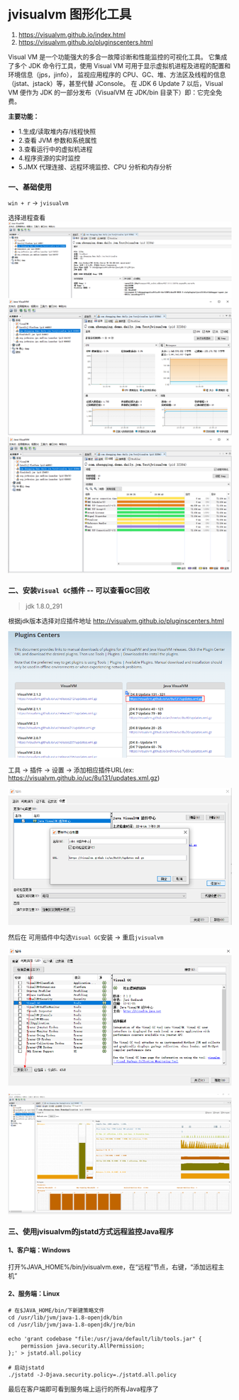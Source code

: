 # jvisualvm 图形化工具

1. https://visualvm.github.io/index.html
2. https://visualvm.github.io/pluginscenters.html

Visual VM 是一个功能强大的多合一故障诊断和性能监控的可视化工具。
它集成了多个 JDK 命令行工具，使用 Visual VM 可用于显示虚拟机进程及进程的配置和环境信息（jps，jinfo），
监视应用程序的 CPU、GC、堆、方法区及线程的信息（jstat、jstack）等，甚至代替 JConsole。
在 JDK 6 Update 7 以后，Visual VM 便作为 JDK 的一部分发布（VisualVM 在 JDK/bin 目录下）即：它完全免费。

**主要功能：**

- 1.生成/读取堆内存/线程快照
- 2.查看 JVM 参数和系统属性
- 3.查看运行中的虚拟机进程
- 4.程序资源的实时监控
- 5.JMX 代理连接、远程环境监控、CPU 分析和内存分析

### 一、基础使用

`win + r` -> `jvisualvm`

选择进程查看
![](images/02-jvisualvm-1689753357270.png)
![](images/02-jvisualvm-1689753401251.png)
![](images/02-jvisualvm-1689753415011.png)

### 二、安装`Visual GC`插件 -- 可以查看GC回收

> jdk 1.8.0_291

根据jdk版本选择对应插件地址 http://visualvm.github.io/pluginscenters.html

![img.png](images/02-jvisualvm_plugin_url_choose.png)

工具 -> 插件 -> 设置 -> 添加相应插件URL(ex: https://visualvm.github.io/uc/8u131/updates.xml.gz)

![img.png](images/02-jvisualvm_set_plugin_url.png)

然后在 可用插件中勾选`Visual GC`安装 -> 重启`jvisualvm`

![img.png](images/02-jvisualvm_visual_gc_install.png)

![jvisualvm_visual_gc.png](images/02-jvisualvm_visual_gc.png)

### 三、使用jvisualvm的jstatd方式远程监控Java程序

#### 1、客户端：Windows

打开%JAVA_HOME%/bin/jvisualvm.exe，在“远程”节点，右键，“添加远程主机”

#### 2、服务端：Linux

```shell
# 在$JAVA_HOME/bin/下新建策略文件
cd /usr/lib/jvm/java-1.8-openjdk/bin
cd /usr/lib/jvm/java-1.8-openjdk/jre/bin

echo 'grant codebase "file:/usr/java/default/lib/tools.jar" {   
    permission java.security.AllPermission;   
};' > jstatd.all.policy

# 启动jstatd
./jstatd -J-Djava.security.policy=./jstatd.all.policy
```

最后在客户端即可看到服务端上运行的所有Java程序了
